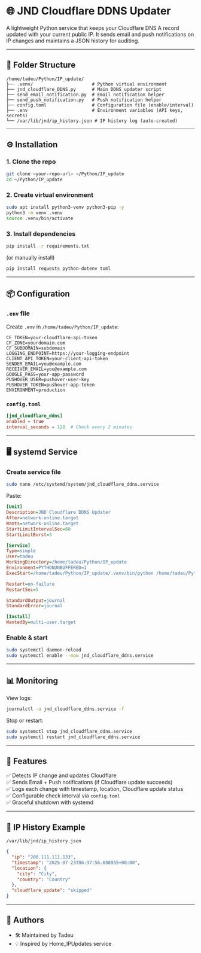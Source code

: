 
# 🌐 JND Cloudflare DDNS Updater

A lightweight Python service that keeps your Cloudflare DNS A record updated with your current public IP. It sends email and push notifications on IP changes and maintains a JSON history for auditing.

---

## 📁 Folder Structure

```
/home/tadeu/Python/IP_update/
├── .venv/                      # Python virtual environment
├── jnd_cloudflare_DDNS.py      # Main DDNS updater script
├── send_email_notification.py  # Email notification helper
├── send_push_notification.py   # Push notification helper
├── config.toml                 # Configuration file (enable/interval)
├── .env                        # Environment variables (API keys, secrets)
└── /var/lib/jnd/ip_history.json # IP history log (auto-created)
```

---

## ⚙️ Installation

### 1. Clone the repo
```bash
git clone <your-repo-url> ~/Python/IP_update
cd ~/Python/IP_update
```

### 2. Create virtual environment
```bash
sudo apt install python3-venv python3-pip -y
python3 -m venv .venv
source .venv/bin/activate
```

### 3. Install dependencies
```bash
pip install -r requirements.txt
```
(or manually install)
```bash
pip install requests python-dotenv toml
```

---

## 📦 Configuration

### `.env` file
Create `.env` in `/home/tadeu/Python/IP_update`:
```
CF_TOKEN=your-cloudflare-api-token
CF_ZONE=yourdomain.com
CF_SUBDOMAIN=subdomain
LOGGING_ENDPOINT=https://your-logging-endpoint
CLIENT_API_TOKEN=your-client-api-token
SENDER_EMAIL=you@example.com
RECEIVER_EMAIL=you@example.com
GOOGLE_PASS=your-app-password
PUSHOVER_USER=pushover-user-key
PUSHOVER_TOKEN=pushover-app-token
ENVIRONMENT=production
```

### `config.toml`
```toml
[jnd_cloudflare_ddns]
enabled = true
interval_seconds = 120  # Check every 2 minutes
```

---

## 🖥️ systemd Service

### Create service file
```bash
sudo nano /etc/systemd/system/jnd_cloudflare_ddns.service
```

Paste:
```ini
[Unit]
Description=JND Cloudflare DDNS Updater
After=network-online.target
Wants=network-online.target
StartLimitIntervalSec=60
StartLimitBurst=3

[Service]
Type=simple
User=tadeu
WorkingDirectory=/home/tadeu/Python/IP_update
Environment=PYTHONUNBUFFERED=1
ExecStart=/home/tadeu/Python/IP_update/.venv/bin/python /home/tadeu/Python/IP_update/jnd_cloudflare_DDNS.py

Restart=on-failure
RestartSec=5

StandardOutput=journal
StandardError=journal

[Install]
WantedBy=multi-user.target
```

### Enable & start
```bash
sudo systemctl daemon-reload
sudo systemctl enable --now jnd_cloudflare_ddns.service
```

---

## 📊 Monitoring
View logs:
```bash
journalctl -u jnd_cloudflare_ddns.service -f
```

Stop or restart:
```bash
sudo systemctl stop jnd_cloudflare_ddns.service
sudo systemctl restart jnd_cloudflare_ddns.service
```

---

## 📝 Features
✅ Detects IP change and updates Cloudflare  
✅ Sends Email + Push notifications (if Cloudflare update succeeds)  
✅ Logs each change with timestamp, location, Cloudflare update status  
✅ Configurable check interval via `config.toml`  
✅ Graceful shutdown with systemd  

---

## 📂 IP History Example
`/var/lib/jnd/ip_history.json`
```json
{
  "ip": "200.111.111.133",
  "timestamp": "2025-07-23T06:37:56.088955+00:00",
  "location": {
    "city": "City",
    "country": "Country"
  },
  "cloudflare_update": "skipped"
}
```

---

## 🚀 Authors
- 🛠 Maintained by Tadeu
- 💡 Inspired by Home_IPUpdates service
